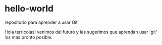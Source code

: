 # hello-world
repositorio para aprender a usar Git

Hola terricolas!
venimos del futuro y les sugerimos que aprendan usar 'git' los más pronto posible. 
